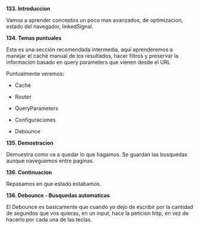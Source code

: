 **133. Introduccion**

Vamos a aprender conceptos un poco mas avanzados, de optimizacion, estado del navegador, linkedSignal.

**134. Temas puntuales**

Esta es una sección recomendada intermedia, aquí aprenderemos a manejar el caché manual de los resultados, hacer filtros y preservar la información basado en query parameters que vienen desde el URL

Puntualmente veremos:

- Caché

- Router

- QueryParameters

- Configuraciones

- Debounce

**135. Demostracion**

Demuestra como va a quedar lo que hagamos. Se guardan las busquedas aunque naveguemos entre paginas. 

**136. Continuacion**

Repasamos en que estado estabamos.

**136. Debounce - Busquedas automaticas**

El Debounce es basicamente que cuando yo dejo de escribir por la cantidad de segundos que vos quieras, en un input, hace la peticion http, en vez de hacerlo por cada una de las teclas. 



